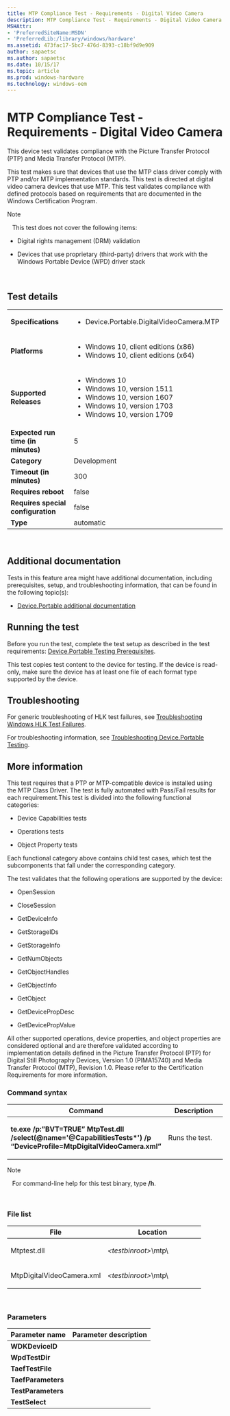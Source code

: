 ```yaml
---
title: MTP Compliance Test - Requirements - Digital Video Camera
description: MTP Compliance Test - Requirements - Digital Video Camera
MSHAttr:
- 'PreferredSiteName:MSDN'
- 'PreferredLib:/library/windows/hardware'
ms.assetid: 473fac17-5bc7-476d-8393-c18bf9d9e909
author: sapaetsc
ms.author: sapaetsc
ms.date: 10/15/17
ms.topic: article
ms.prod: windows-hardware
ms.technology: windows-oem
---
```


# <span id="p_hlk_test.afb2cb4d-8fa1-4bd5-a102-f8d964358e69"></span>MTP Compliance Test - Requirements - Digital Video Camera


This device test validates compliance with the Picture Transfer Protocol (PTP) and Media Transfer Protocol (MTP).

This test makes sure that devices that use the MTP class driver comply with PTP and/or MTP implementation standards. This test is directed at digital video camera devices that use MTP. This test validates compliance with defined protocols based on requirements that are documented in the Windows Certification Program.

>[!NOTE]
>  
This test does not cover the following items:

-   Digital rights management (DRM) validation

-   Devices that use proprietary (third-party) drivers that work with the Windows Portable Device (WPD) driver stack

 

## Test details
|||
|---|---|
| **Specifications**  | <ul><li>Device.Portable.DigitalVideoCamera.MTP</li></ul> |  
| **Platforms**   | <ul><li>Windows 10, client editions (x86)</li><li>Windows 10, client editions (x64)</li></ul> |
| **Supported Releases** | <ul><li>Windows 10</li><li>Windows 10, version 1511</li><li>Windows 10, version 1607</li><li>Windows 10, version 1703</li><li>Windows 10, version 1709</li></ul> |
|**Expected run time (in minutes)**| 5 |
|**Category**| Development |
|**Timeout (in minutes)**| 300 |
|**Requires reboot**| false |
|**Requires special configuration**| false |
|**Type**| automatic |

 

## <span id="Additional_documentation"></span><span id="additional_documentation"></span><span id="ADDITIONAL_DOCUMENTATION"></span>Additional documentation


Tests in this feature area might have additional documentation, including prerequisites, setup, and troubleshooting information, that can be found in the following topic(s):

-   [Device.Portable additional documentation](device-portable-additional-documentation.md)

## <span id="Running_the_test"></span><span id="running_the_test"></span><span id="RUNNING_THE_TEST"></span>Running the test


Before you run the test, complete the test setup as described in the test requirements: [Device.Portable Testing Prerequisites](deviceportable-testing-prerequisites.md).

This test copies test content to the device for testing. If the device is read-only, make sure the device has at least one file of each format type supported by the device.

## <span id="Troubleshooting"></span><span id="troubleshooting"></span><span id="TROUBLESHOOTING"></span>Troubleshooting


For generic troubleshooting of HLK test failures, see [Troubleshooting Windows HLK Test Failures](..\user\troubleshooting-windows-hlk-test-failures.md).

For troubleshooting information, see [Troubleshooting Device.Portable Testing](troubleshooting-deviceportable-testing.md).

## <span id="More_information"></span><span id="more_information"></span><span id="MORE_INFORMATION"></span>More information


This test requires that a PTP or MTP-compatible device is installed using the MTP Class Driver. The test is fully automated with Pass/Fail results for each requirement.This test is divided into the following functional categories:

-   Device Capabilities tests

-   Operations tests

-   Object Property tests

Each functional category above contains child test cases, which test the subcomponents that fall under the corresponding category.

The test validates that the following operations are supported by the device:

-   OpenSession

-   CloseSession

-   GetDeviceInfo

-   GetStorageIDs

-   GetStorageInfo

-   GetNumObjects

-   GetObjectHandles

-   GetObjectInfo

-   GetObject

-   GetDevicePropDesc

-   GetDevicePropValue

All other supported operations, device properties, and object properties are considered optional and are therefore validated according to implementation details defined in the Picture Transfer Protocol (PTP) for Digital Still Photography Devices, Version 1.0 (PIMA15740) and Media Transfer Protocol (MTP), Revision 1.0. Please refer to the Certification Requirements for more information.

### <span id="Command_syntax"></span><span id="command_syntax"></span><span id="COMMAND_SYNTAX"></span>Command syntax

<table>
<colgroup>
<col width="50%" />
<col width="50%" />
</colgroup>
<thead>
<tr class="header">
<th>Command</th>
<th>Description</th>
</tr>
</thead>
<tbody>
<tr class="odd">
<td><p><strong>te.exe /p:”BVT=TRUE” MtpTest.dll /select(@name='@CapabilitiesTests*') /p “DeviceProfile=MtpDigitalVideoCamera.xml”</strong></p></td>
<td><p>Runs the test.</p></td>
</tr>
</tbody>
</table>

>[!NOTE]
>  
For command-line help for this test binary, type **/h**.

 

### <span id="File_list"></span><span id="file_list"></span><span id="FILE_LIST"></span>File list

<table>
<colgroup>
<col width="50%" />
<col width="50%" />
</colgroup>
<thead>
<tr class="header">
<th>File</th>
<th>Location</th>
</tr>
</thead>
<tbody>
<tr class="odd">
<td><p>Mtptest.dll</p></td>
<td><p><em>&lt;testbinroot&gt;</em>\mtp\</p></td>
</tr>
<tr class="even">
<td><p>MtpDigitalVideoCamera.xml</p></td>
<td><p><em>&lt;testbinroot&gt;</em>\mtp\</p></td>
</tr>
</tbody>
</table>

 

### <span id="Parameters"></span><span id="parameters"></span><span id="PARAMETERS"></span>Parameters

| Parameter name     | Parameter description |
|--------------------|-----------------------|
| **WDKDeviceID**    |                       |
| **WpdTestDir**     |                       |
| **TaefTestFile**   |                       |
| **TaefParameters** |                       |
| **TestParameters** |                       |
| **TestSelect**     |                       |

 

 

 






